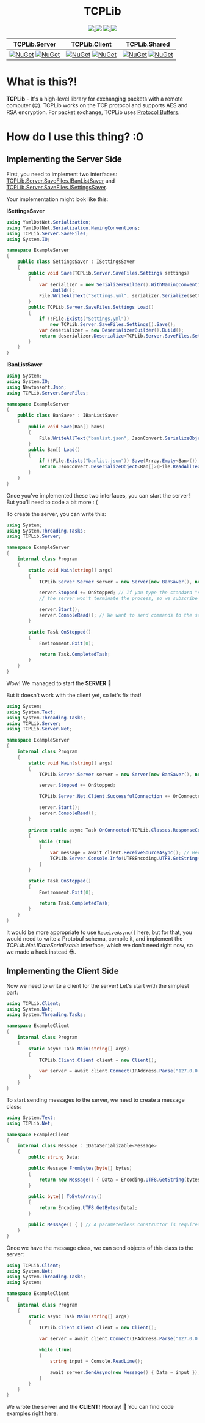﻿<h1 align="center">TCPLib</h1>

<p align="center">
  <a href="https://github.com/Kacianoki/TCPLib/actions/workflows/Tests.yml">
	  <img src="https://github.com/Kacianoki/TCPLib/actions/workflows/Tests.yml/badge.svg?branch=master">
  </a>
  <img src="https://hits.seeyoufarm.com/api/count/incr/badge.svg?url=https%3A%2F%2Fgithub.com%2FKacianoki%2FTCPLib&count_bg=%2379C83D&title_bg=%23555555&icon=&icon_color=%23E7E7E7&title=hits&edge_flat=false"></img>
  <a href="https://github.com/Kacianoki/TCPLib/pulse" alt="Activity">
        <img src="https://img.shields.io/github/commit-activity/m/Kacianoki/TCPLib" />
  </a>
  <a href="https://app.codacy.com/gh/nyarkus/TCPLib/dashboard?utm_source=gh&utm_medium=referral&utm_content=&utm_campaign=Badge_grade" alt="Activity">
        <img src="https://app.codacy.com/project/badge/Grade/759eceda0f5b4d2db25faa0b08868577" />
  </a>
</p>

| TCPLib.Server | TCPLib.Client | TCPLib.Shared |
| ------------- | ------------- | ------------- |
| [![NuGet](https://img.shields.io/nuget/v/TCPLib.Server.svg)](https://www.nuget.org/packages/TCPLib.Server) [![NuGet](https://img.shields.io/nuget/dt/TCPLib.Server.svg?label=nuget%20downloads)](https://www.nuget.org/packages/TCPLib.Server) | [![NuGet](https://img.shields.io/nuget/v/TCPLib.Client.svg)](https://www.nuget.org/packages/TCPLib.Client) [![NuGet](https://img.shields.io/nuget/dt/TCPLib.Client.svg?label=nuget%20downloads)](https://www.nuget.org/packages/TCPLib.Client) |  [![NuGet](https://img.shields.io/nuget/v/TCPLib.Shared.svg)](https://www.nuget.org/packages/TCPLib.Shared) [![NuGet](https://img.shields.io/nuget/dt/TCPLib.Shared.svg?label=nuget%20downloads)](https://www.nuget.org/packages/TCPLib.Shared)

# What is this?!

**TCPLib** - It's a high-level library for exchanging packets with a remote computer (🤓). 
TCPLib works on the TCP protocol and supports AES and RSA encryption.
For packet exchange, TCPLib uses [Protocol Buffers](https://github.com/protocolbuffers/protobuf).

# How do I use this thing? :0


## Implementing the Server Side

First, you need to implement two interfaces: [TCPLib.Server.SaveFiles.IBanListSaver](https://github.com/Kacianoki/TCPLib/blob/master/Server/TCPLib.Server/SaveClasses/BanList.cs#L42) and [TCPLib.Server.SaveFiles.ISettingsSaver](https://github.com/Kacianoki/TCPLib/blob/master/Server/TCPLib.Server/SaveClasses/Settings.cs#L21).

Your implementation might look like this:

**ISettingsSaver**
```csharp
using YamlDotNet.Serialization;
using YamlDotNet.Serialization.NamingConventions;
using TCPLib.Server.SaveFiles;
using System.IO;

namespace ExampleServer
{
    public class SettingsSaver : ISettingsSaver
    {
        public void Save(TCPLib.Server.SaveFiles.Settings settings)
        {
            var serializer = new SerializerBuilder().WithNamingConvention(CamelCaseNamingConvention.Instance)
                .Build();
            File.WriteAllText("Settings.yml", serializer.Serialize(settings));
        }
        public TCPLib.Server.SaveFiles.Settings Load()
        {
            if (!File.Exists("Settings.yml"))
                new TCPLib.Server.SaveFiles.Settings().Save();
            var deserializer = new DeserializerBuilder().Build();
            return deserializer.Deserialize<TCPLib.Server.SaveFiles.Settings>(File.ReadAllText("Settings.yml"));
        }
    }
}
```
**IBanListSaver**
```csharp
using System;
using System.IO;
using Newtonsoft.Json;
using TCPLib.Server.SaveFiles;

namespace ExampleServer
{
    public class BanSaver : IBanListSaver
    {
        public void Save(Ban[] bans)
        {
            File.WriteAllText("banlist.json", JsonConvert.SerializeObject(bans));
        }
        public Ban[] Load()
        {
            if (!File.Exists("banlist.json")) Save(Array.Empty<Ban>());
            return JsonConvert.DeserializeObject<Ban[]>(File.ReadAllText("banlist.json"));
        }
    }
}
```
Once you've implemented these two interfaces, you can start the server! But you'll need to code a bit more : (

To create the server, you can write this:

```csharp
using System;
using System.Threading.Tasks;
using TCPLib.Server;

namespace ExampleServer
{
    internal class Program
    {
        static void Main(string[] args)
        {
            TCPLib.Server.Server server = new Server(new BanSaver(), new SettingsSaver());

            server.Stopped += OnStopped; // If you type the standard "stop" command in the console,
            // the server won't terminate the process, so we subscribe to this event.

            server.Start();
            server.ConsoleRead(); // We want to send commands to the server :0
        }

        static Task OnStopped()
        {
            Environment.Exit(0);

            return Task.CompletedTask;
        }
    }
}
```
Wow! We managed to start the **SERVER** 🎉

But it doesn't work with the client yet, so let's fix that!

```csharp
using System;
using System.Text;
using System.Threading.Tasks;
using TCPLib.Server;
using TCPLib.Server.Net;

namespace ExampleServer
{
    internal class Program
    {
        static void Main(string[] args)
        {
            TCPLib.Server.Server server = new Server(new BanSaver(), new SettingsSaver());

            server.Stopped += OnStopped;

            TCPLib.Server.Net.Client.SuccessfulConnection += OnConnected;

            server.Start();
            server.ConsoleRead();
        }

        private static async Task OnConnected(TCPLib.Classes.ResponseCode code, Client client)
        {
            while (true)
            {
                var message = await client.ReceiveSourceAsync(); // Here we get the raw byte array of the packet (this is basically a hack)
                TCPLib.Server.Console.Info(UTF8Encoding.UTF8.GetString(message.Data));
            }
        }

        static Task OnStopped()
        {
            Environment.Exit(0);

            return Task.CompletedTask;
        }
    }
}
```
It would be more appropriate to use `ReceiveAsync()` here, but for that, you would need to write a Protobuf schema, compile it, and implement the *TCPLib.Net.IDataSerializable* interface, which we don't need right now, so we made a hack instead 😎.

## Implementing the Client Side

Now we need to write a client for the server! Let's start with the simplest part:

```csharp
using TCPLib.Client;
using System.Net;
using System.Threading.Tasks;

namespace ExampleClient
{
    internal class Program
    {
        static async Task Main(string[] args)
        {
            TCPLib.Client.Client client = new Client();

            var server = await client.Connect(IPAddress.Parse("127.0.0.1"), 2024); // 127.0.0.1 - local IP
        }
    }
}
```

To start sending messages to the server, we need to create a message class:

```csharp
using System.Text;
using TCPLib.Net;

namespace ExampleClient 
{
    internal class Message : IDataSerializable<Message>
    {
        public string Data;

        public Message FromBytes(byte[] bytes)
        {
            return new Message() { Data = Encoding.UTF8.GetString(bytes) };
        }

        public byte[] ToByteArray()
        {
            return Encoding.UTF8.GetBytes(Data);
        }

        public Message() { } // A parameterless constructor is required
    }
}
```

Once we have the message class, we can send objects of this class to the server:

```csharp
using TCPLib.Client;
using System.Net;
using System.Threading.Tasks;
using System;

namespace ExampleClient
{
    internal class Program
    {
        static async Task Main(string[] args)
        {
            TCPLib.Client.Client client = new Client();

            var server = await client.Connect(IPAddress.Parse("127.0.0.1"), 2024);

            while (true)
            {
                string input = Console.ReadLine();

                await server.SendAsync(new Message() { Data = input });
            }
        }
    }
}
```
We wrote the server and the **CLIENT**! Hooray! 🥳
You can find code examples [right here](https://github.com/Kacianoki/TCPLib/tree/master/Examples).
